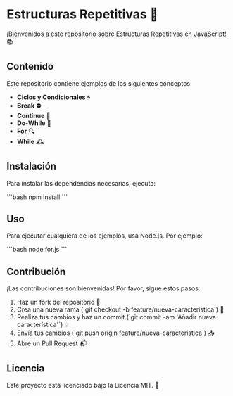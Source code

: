 # Estructuras Repetitivas 🚀

¡Bienvenidos a este repositorio sobre Estructuras Repetitivas en JavaScript! 📚

## Contenido

Este repositorio contiene ejemplos de los siguientes conceptos:

- **Ciclos y Condicionales** 🌀
- **Break** ⛔
- **Continue** 🔄
- **Do-While** 🔁
- **For** 🔍
- **While** 🕰️

## Instalación

Para instalar las dependencias necesarias, ejecuta:

\`\`\`bash
npm install
\`\`\`

## Uso

Para ejecutar cualquiera de los ejemplos, usa Node.js. Por ejemplo:

\`\`\`bash
node for.js
\`\`\`

## Contribución

¡Las contribuciones son bienvenidas! Por favor, sigue estos pasos:

1. Haz un fork del repositorio 🍴
2. Crea una nueva rama (\`git checkout -b feature/nueva-caracteristica\`) 🌱
3. Realiza tus cambios y haz un commit (\`git commit -am 'Añadir nueva característica'\`) 💡
4. Envía tus cambios (\`git push origin feature/nueva-caracteristica\`) 📤
5. Abre un Pull Request 📬

## Licencia

Este proyecto está licenciado bajo la Licencia MIT. 📜
